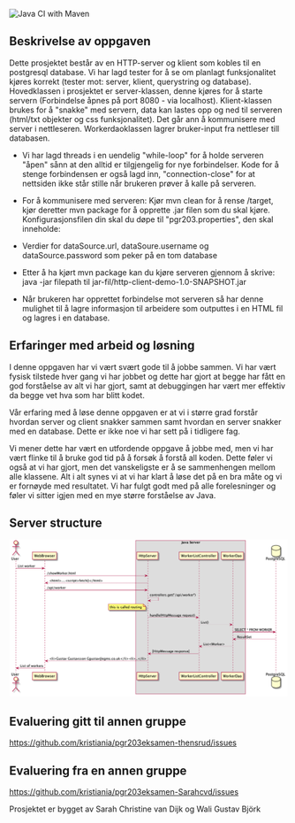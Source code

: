 ![Java CI with Maven](https://github.com/Sarahcvd/http-client-demo/workflows/Java%20CI%20with%20Maven/badge.svg)

## Beskrivelse av oppgaven
Dette prosjektet består av en HTTP-server og klient som kobles til en postgresql database. Vi har lagd tester for å se om planlagt funksjonalitet kjøres korrekt (tester mot: server, klient, querystring og database). Hovedklassen i prosjektet er server-klassen, denne kjøres for å starte servern (Forbindelse åpnes på port 8080 - via localhost). Klient-klassen brukes for å "snakke" med servern, data kan lastes opp og ned til serveren (html/txt objekter og css funksjonalitet). Det går ann å kommunisere med server i nettleseren. Workerdaoklassen lagrer bruker-input fra nettleser till databasen.

* Vi har lagd threads i en uendelig "while-loop" for å holde serveren "åpen" sånn at den alltid er tilgjengelig for nye forbindelser. Kode for å stenge forbindensen er også lagd inn, "connection-close" for at nettsiden ikke står stille når brukeren prøver å kalle på serveren.

* For å kommunisere med serveren: Kjør mvn clean for å rense /target, kjør deretter mvn package for å opprette .jar filen som du skal kjøre. Konfigurasjonsfilen din skal du døpe til "pgr203.properties", den skal inneholde:

* Verdier for dataSource.url, dataSoure.username og dataSource.password som peker på en tom database
* Etter å ha kjørt mvn package kan du kjøre serveren gjennom å skrive: java -jar filepath til jar-fil/http-client-demo-1.0-SNAPSHOT.jar

* Når brukeren har opprettet forbindelse mot serveren så har denne mulighet til å lagre informasjon til arbeidere som outputtes i en HTML fil og lagres i en database.

## Erfaringer med arbeid og løsning

I denne oppgaven har vi vært svært gode til å jobbe sammen. Vi har vært fysisk tilstede hver gang vi har jobbet og dette har gjort at begge har fått en god forståelse av alt vi har gjort, samt at debuggingen har vært mer effektiv da begge vet hva som har blitt kodet. 

Vår erfaring med å løse denne oppgaven er at vi i større grad forstår hvordan server og client snakker sammen samt hvordan en server snakker med en database. Dette er ikke noe vi har sett på i tidligere fag. 

Vi mener dette har vært en utfordende oppgave å jobbe med, men vi har vært flinke til å bruke god tid på å forsøk å forstå all koden. Dette føler vi også at vi har gjort, men det vanskeligste er å se sammenhengen mellom alle klassene. Alt i alt synes vi at vi har klart å løse det på en bra måte og vi er fornøyde med resultatet. Vi har fulgt godt med på alle forelesninger og føler vi sitter igjen med en mye større forståelse av Java.




## Server structure
![Server Structure](docs/server_structure.png)

## Evaluering gitt til annen gruppe
https://github.com/kristiania/pgr203eksamen-thensrud/issues

## Evaluering fra en annen gruppe
https://github.com/kristiania/pgr203eksamen-Sarahcvd/issues


Prosjektet er bygget av Sarah Christine van Dijk og Wali Gustav Björk

